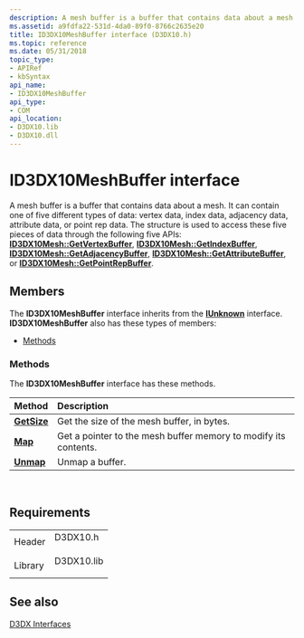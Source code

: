 ```yaml
---
description: A mesh buffer is a buffer that contains data about a mesh.
ms.assetid: a9fdfa22-531d-4da0-89f0-8766c2635e20
title: ID3DX10MeshBuffer interface (D3DX10.h)
ms.topic: reference
ms.date: 05/31/2018
topic_type: 
- APIRef
- kbSyntax
api_name: 
- ID3DX10MeshBuffer
api_type: 
- COM
api_location: 
- D3DX10.lib
- D3DX10.dll
---
```


# ID3DX10MeshBuffer interface

A mesh buffer is a buffer that contains data about a mesh. It can contain one of five different types of data: vertex data, index data, adjacency data, attribute data, or point rep data. The structure is used to access these five pieces of data through the following five APIs: [**ID3DX10Mesh::GetVertexBuffer**](id3dx10mesh-getvertexbuffer.md), [**ID3DX10Mesh::GetIndexBuffer**](id3dx10mesh-getindexbuffer.md), [**ID3DX10Mesh::GetAdjacencyBuffer**](id3dx10mesh-getadjacencybuffer.md), [**ID3DX10Mesh::GetAttributeBuffer**](id3dx10mesh-getattributebuffer.md), or [**ID3DX10Mesh::GetPointRepBuffer**](id3dx10mesh-getpointrepbuffer.md).

## Members

The **ID3DX10MeshBuffer** interface inherits from the [**IUnknown**](/windows/win32/api/unknwn/nn-unknwn-iunknown) interface. **ID3DX10MeshBuffer** also has these types of members:

-   [Methods](#methods)

### Methods

The **ID3DX10MeshBuffer** interface has these methods.



| Method                                       | Description                                                                |
|:---------------------------------------------|:---------------------------------------------------------------------------|
| [**GetSize**](id3dx10meshbuffer-getsize.md) | Get the size of the mesh buffer, in bytes.<br/>                      |
| [**Map**](id3dx10meshbuffer-map.md)         | Get a pointer to the mesh buffer memory to modify its contents.<br/> |
| [**Unmap**](id3dx10meshbuffer-unmap.md)     | Unmap a buffer.<br/>                                                 |



 

## Requirements



|                    |                                                                                       |
|--------------------|---------------------------------------------------------------------------------------|
| Header<br/>  | <dl> <dt>D3DX10.h</dt> </dl>   |
| Library<br/> | <dl> <dt>D3DX10.lib</dt> </dl> |



## See also

<dl> <dt>

[D3DX Interfaces](d3d10-graphics-reference-d3dx10-interfaces.md)
</dt> </dl>

 

 
